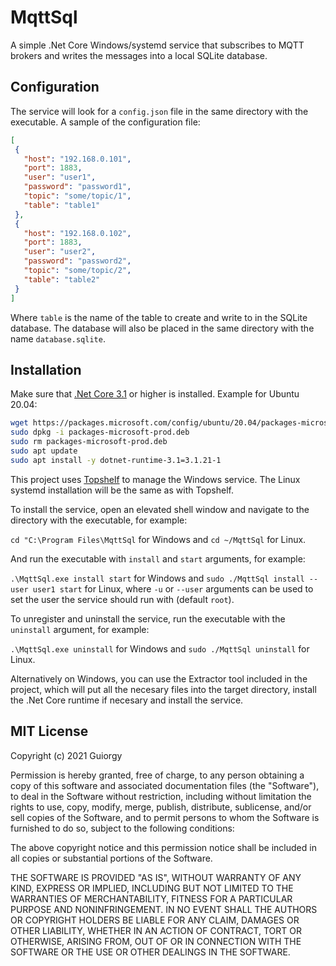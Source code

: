 # MqttSql

 A simple .Net Core Windows/systemd service that subscribes to MQTT brokers and writes the messages into a local SQLite database.

## Configuration

 The service will look for a `config.json` file in the same directory with the executable. A sample of the configuration file:

 ```json
[
  {
    "host": "192.168.0.101",
    "port": 1883,
    "user": "user1",
    "password": "password1",
    "topic": "some/topic/1",
    "table": "table1"
  },
  {
    "host": "192.168.0.102",
    "port": 1883,
    "user": "user2",
    "password": "password2",
    "topic": "some/topic/2",
    "table": "table2"
  }
]
 ```

 Where `table` is the name of the table to create and write to in the SQLite database. The database will also be placed in the same directory with the name `database.sqlite`.

## Installation

 Make sure that [.Net Core 3.1](https://dotnet.microsoft.com/download/dotnet) or higher is installed. Example for Ubuntu 20.04:

 ```sh
 wget https://packages.microsoft.com/config/ubuntu/20.04/packages-microsoft-prod.deb -O packages-microsoft-prod.deb
 sudo dpkg -i packages-microsoft-prod.deb
 sudo rm packages-microsoft-prod.deb
 sudo apt update
 sudo apt install -y dotnet-runtime-3.1=3.1.21-1
 ```

 This project uses [Topshelf](https://github.com/Topshelf/Topshelf) to manage the Windows service. The Linux systemd installation will be the same as with Topshelf.

 To install the service, open an elevated shell window and navigate to the directory with the executable, for example:

 `cd "C:\Program Files\MqttSql` for Windows and `cd ~/MqttSql` for Linux.

 And run the executable with `install` and `start` arguments, for example:

 `.\MqttSql.exe install start` for Windows and `sudo ./MqttSql install --user user1 start` for Linux, where `-u` or `--user` arguments can be used to set the user the service should run with (default `root`).

 To unregister and uninstall the service, run the executable with the `uninstall` argument, for example:

 `.\MqttSql.exe uninstall` for Windows and `sudo ./MqttSql uninstall` for Linux.

 Alternatively on Windows, you can use the Extractor tool included in the project, which will put all the necesary files into the target directory, install the .Net Core runtime if necesary and install the service.

## MIT License

Copyright (c) 2021 Guiorgy

Permission is hereby granted, free of charge, to any person obtaining a copy
of this software and associated documentation files (the "Software"), to deal
in the Software without restriction, including without limitation the rights
to use, copy, modify, merge, publish, distribute, sublicense, and/or sell
copies of the Software, and to permit persons to whom the Software is
furnished to do so, subject to the following conditions:

The above copyright notice and this permission notice shall be included in all
copies or substantial portions of the Software.

THE SOFTWARE IS PROVIDED "AS IS", WITHOUT WARRANTY OF ANY KIND, EXPRESS OR
IMPLIED, INCLUDING BUT NOT LIMITED TO THE WARRANTIES OF MERCHANTABILITY,
FITNESS FOR A PARTICULAR PURPOSE AND NONINFRINGEMENT. IN NO EVENT SHALL THE
AUTHORS OR COPYRIGHT HOLDERS BE LIABLE FOR ANY CLAIM, DAMAGES OR OTHER
LIABILITY, WHETHER IN AN ACTION OF CONTRACT, TORT OR OTHERWISE, ARISING FROM,
OUT OF OR IN CONNECTION WITH THE SOFTWARE OR THE USE OR OTHER DEALINGS IN THE
SOFTWARE.

